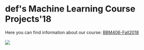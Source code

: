 # def's Machine Learning Course Projects'18
Here you can find information about our course: [BBM406-Fall2018](https://web.cs.hacettepe.edu.tr/~aykut/classes/fall2018/bbm406/) <br><br>
![](https://imgs.xkcd.com/comics/machine_learning.png)
